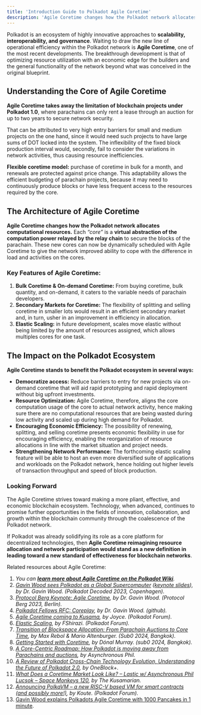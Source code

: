 ```yaml
---
title: 'Introduction Guide to Polkadot Agile Coretime'
description: 'Agile Coretime changes how the Polkadot network allocates computational resources. Each "core" is a virtual abstraction of the computation power relayed by the relay chain to secure the blocks of the parachain.'
---
```

Polkadot is an ecosystem of highly innovative approaches to **scalability, interoperability, and governance**. Waiting to draw the new line of operational efficiency within the Polkadot network is **Agile Coretime**, one of the most recent developments. The breakthrough development is that of optimizing resource utilization with an economic edge for the builders and the general functionality of the network beyond what was conceived in the original blueprint.

Understanding the Core of Agile Coretime
----------------------------------------

**Agile Coretime takes away the limitation of blockchain projects under Polkadot 1.0**, where parachains can only rent a lease through an auction for up to two years to secure network security.

That can be attributed to very high entry barriers for small and medium projects on the one hand, since it would need such projects to have large sums of DOT locked into the system. The inflexibility of the fixed block production interval would, secondly, fail to consider the variations in network activities, thus causing resource inefficiencies.

**Flexible coretime model:** purchase of coretime in bulk for a month, and renewals are protected against price change. This adaptability allows the efficient budgeting of parachain projects, because it may need to continuously produce blocks or have less frequent access to the resources required by the core.


The Architecture of Agile Coretime
----------------------------------

**Agile Coretime changes how the Polkadot network allocates computational resources.** Each *“core”* is a **virtual abstraction of the computation power relayed by the relay chain** to secure the blocks of the parachain. These new cores can now be dynamically scheduled with Agile Coretime to give the network improved ability to cope with the difference in load and activities on the cores.

### Key Features of Agile Coretime:

1. **Bulk Coretime &amp; On-demand Coretime:** From buying coretime, bulk quantity, and on-demand, it caters to the variable needs of parachain developers.
2. **Secondary Markets for Coretime:** The flexibility of splitting and selling coretime in smaller lots would result in an efficient secondary market and, in turn, usher in an improvement in efficiency in allocation.
3. **Elastic Scaling:** in future development, scales move elastic without being limited by the amount of resources assigned, which allows multiples cores for one task.

The Impact on the Polkadot Ecosystem
------------------------------------

**Agile Coretime stands to benefit the Polkadot ecosystem in several ways:**

- **Democratize access:** Reduce barriers to entry for new projects via on-demand coretime that will aid rapid prototyping and rapid deployment without big upfront investments.
- **Resource Optimization:** Agile Coretime, therefore, aligns the core computation usage of the core to actual network activity, hence making sure there are no computational resources that are being wasted during low activity and scaled up during high demand for Polkadot.
- **Encouraging Economic Efficiency:** The possibility of renewing, splitting, and selling coretime presents economic flexibility in use for encouraging efficiency, enabling the reorganization of resource allocations in line with the market situation and project needs.
- **Strengthening Network Performance:** The forthcoming elastic scaling feature will be able to host an even more diversified suite of applications and workloads on the Polkadot network, hence holding out higher levels of transaction throughput and speed of block production.

### Looking Forward

The Agile Coretime strives toward making a more pliant, effective, and economic blockchain ecosystem. Technology, when advanced, continues to promise further opportunities in the fields of innovation, collaboration, and growth within the blockchain community through the coalescence of the Polkadot network.

If Polkadot was already solidifying its role as a core platform for decentralized technologies, then **Agile Coretime reimagining resource allocation and network participation would stand as a new definition in leading toward a new standard of effectiveness for blockchain networks**.

Related resources about Agile Coretime:

1. *You can [**learn more about Agile Coretime on the Polkadot Wiki**](https://wiki.polkadot.network/docs/learn-agile-coretime).*
2. *[Gavin Wood sees Polkadot as a Global Supercomputer](https://www.youtube.com/watch?v=GIB1WeVuJD0&list=PLOyWqupZ-WGu68Q-wwgT2yBxreGaCM2BD) ([keynote slides](https://hackmd.io/@polkadot/Decoded2023#/)), by Dr. Gavin Wood. (Polkadot Decoded 2023, Copenhagen).*
3. *[Protocol Berg Keynote: Agile Coretime](https://www.youtube.com/watch?v=j7b8Upipmeg), by Dr. Gavin Wood. (Protocol Berg 2023, Berlin).*
4. *[Polkadot Fellows RFC: Coreplay](https://github.com/polkadot-fellows/RFCs/blob/gav-coreplay/text/coreplay.md), by Dr. Gavin Wood. (github).*
5. *[Agile Coretime coming to Kusama](https://forum.polkadot.network/t/agile-coretime-coming-to-kusama/6638?utm_campaign=WiP+Parity+Internal+Newsletter&utm_medium=email&_hsmi=299844390&utm_content=299844390&utm_source=hs_email), by Joyce. (Polkadot Forum).*
6. *[Elastic Scaling](https://forum.polkadot.network/t/elastic-scaling/7185), by FShirazi. (Polkadot Forum).*
7. *[Transition of Blockspace Allocation: From Parachain Auctions to Core Time](https://www.youtube.com/watch?v=x8ATl5WWcPs), by Max Rebol &amp; Mario Altenburger. (Sub0 2024, Bangkok).*
8. *[Getting Started with Coretime](https://www.youtube.com/watch?v=ci-h9zC-57Y), by Dónal Murray. (sub0 2024, Bangkok).*
9. *[A Core-Centric Roadmap: How Polkadot is moving away from Parachains and auctions](https://blog.lastic.xyz/a-core-centric-roadmap-how-polkadot-is-moving-away-from-parachains-and-auctions-c85cf9cb5a54), by Asynchronous Phil.*
10. *[A Review of Polkadot Cross-Chain Technology Evolution, Understanding the Future of Polkadot 2.0](https://medium.com/@OneBlockplus/a-review-of-polkadot-cross-chain-technology-evolution-understanding-the-future-of-polkadot-2-0-50481858b984), by OneBlock+.*
11. *[What Does a Coretime Market Look Like? – Lastic w/ Asynchronous Phil Lucsok – Space Monkeys 120](https://www.youtube.com/watch?v=sstCFNfghgw), by The Kusamarian.*
12. *[Announcing PolkaVM – a new RISC-V based VM for smart contracts (and possibly more!)](https://forum.polkadot.network/t/announcing-polkavm-a-new-risc-v-based-vm-for-smart-contracts-and-possibly-more/3811/1), by Koute. (Polkadot Forum).*
13. [Gavin Wood explains Polkadots Agile Coretime with 1000 Pancakes in 1 minute](https://www.youtube.com/watch?v=mTReJtv9OtQ).